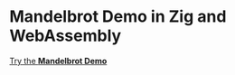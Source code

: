 # Mandelbrot Demo in Zig and WebAssembly

[Try the __Mandelbrot Demo__](https://lupyuen.github.io/pinephone-lvgl-zig/demo/demo.html)
